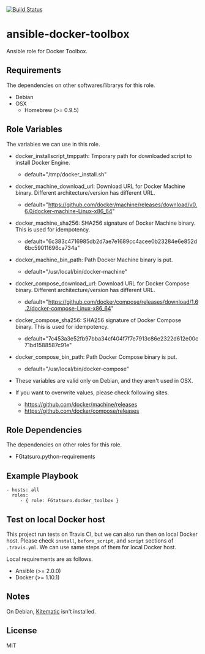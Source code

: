 [![Build Status](https://travis-ci.org/FGtatsuro/ansible-docker-toolbox.svg?branch=master)](https://travis-ci.org/FGtatsuro/ansible-docker-toolbox)

ansible-docker-toolbox
====================================

Ansible role for Docker Toolbox.

Requirements
------------

The dependencies on other softwares/librarys for this role.

- Debian
- OSX
  - Homebrew (>= 0.9.5)

Role Variables
--------------

The variables we can use in this role.

- docker_installscript_tmppath: Tmporary path for downloaded script to install Docker Engine.
  - default="/tmp/docker_install.sh"
- docker_machine_download_url: Download URL for Docker Machine binary. Different architecture/version has different URL.
  - default="https://github.com/docker/machine/releases/download/v0.6.0/docker-machine-Linux-x86_64"
- docker_machine_sha256: SHA256 signature of Docker Machine binary. This is used for idempotency.
  - default="6c383c4716985db2d7ae7e1689cc4acee0b23284e6e852d6bc59011696ca734a"
- docker_machine_bin_path: Path Docker Machine binary is put.
  - default="/usr/local/bin/docker-machine"
- docker_compose_download_url: Download URL for Docker Compose binary. Different architecture/version has different URL.
  - default="https://github.com/docker/compose/releases/download/1.6.2/docker-compose-Linux-x86_64"
- docker_compose_sha256: SHA256 signature of Docker Compose binary. This is used for idempotency.
  - default="7c453a3e52fb97bba34cf404f7f7e7913c86e2322d612e00c71bd1588587c91e"
- docker_compose_bin_path: Path Docker Compose binary is put.
  - default="/usr/local/bin/docker-compose"

- These variables are valid only on Debian, and they aren't used in OSX.
- If you want to overwrite values, please check following sites.
  - https://github.com/docker/machine/releases
  - https://github.com/docker/compose/releases

Role Dependencies
-----------------

The dependencies on other roles for this role.

- FGtatsuro.python-requirements

Example Playbook
----------------

    - hosts: all
      roles:
         - { role: FGtatsuro.docker_toolbox }

Test on local Docker host
-------------------------

This project run tests on Travis CI, but we can also run then on local Docker host.
Please check `install`, `before_script`, and `script` sections of `.travis.yml`. 
We can use same steps of them for local Docker host.

Local requirements are as follows.

- Ansible (>= 2.0.0)
- Docker (>= 1.10.1)

Notes
-----

On Debian, [Kitematic](https://kitematic.com/) isn't installed.

License
-------

MIT
